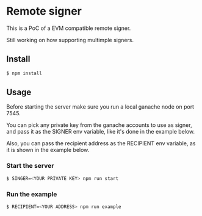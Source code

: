 # Remote signer

This is a PoC of a EVM compatible remote signer.

Still working on how supporting multimple signers.

## Install

```bash
$ npm install
```

## Usage

Before starting the server make sure you run a local ganache node on port 7545.

You can pick any private key from the ganache accounts to use as signer, and pass it as the SIGNER env variable, like it's done in the example below.

Also, you can pass the recipient address as the RECIPIENT env variable, as it is shown in the example below.

### Start the server

```bash
$ SINGER=<YOUR PRIVATE KEY> npm run start
```

### Run the example

```bash
$ RECIPIENT=<YOUR ADDRESS> npm run example
```
